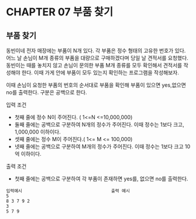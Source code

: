 # CHAPTER 07 부품 찾기
## 부품 찾기

동빈이네 전자 매장에는 부품이 N개 있다. 각 부품은 정수 형태의 고유한 번호가 있다. 어느 날 손님이 M개 종류의
부품을 대량으로 구매하겠다며 당일 날 견적서를 요청했다. 동빈이는 때를 놓치지 않고 손님이 문의한 부품 M개 종류를 모두 확인해서 
견적서를 작성해야 한다. 이때 가게 안에 부품이 모두 있는지 확인하는 프로그램을 작성해보자.


이때 손님이 요청한 부품의 번호의 순서대로 부품을 확인해 부품이 있으면 yes,없으면 no를 출력한다. 구분은 공백으로 한다.

입력 조건
   - 첫째 줄에 정수 N이 주어진다. ( 1<=N <=10,000,000)
   - 둘째 줄에는 공백으로 구분하여 N개의 정수가 주어진다. 이때 정수는 1보다 크고, 1,000,000 이하이다.
   - 셋째 줄에는 정수 M이 주어진다.( 1<= M <= 100,000)
   - 넷째 줄에는 공백으로 구분하여 M개의 정수가 주어진다. 이때 정수는 1보다 크고 10억 이하이다.

출력 조건
   - 첫째 줄에는 공백으로 구분하여 각 부품이 존재하면 yes를, 없으면 no를 출력한다.
   
   
```
입력예시                                  출력 예시
5
8 3 7 9 2
3
5 7 9                                     
```
